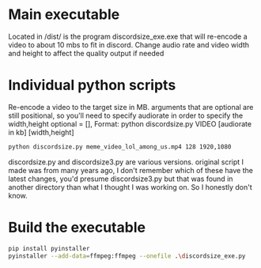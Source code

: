# Main executable
Located in /dist/ is the program discordsize_exe.exe that will re-encode a video to about 10 mbs to fit in discord.
Change audio rate and video width and height to affect the quality output if needed

# Individual python scripts
Re-encode a video to the target size in MB.
arguments that are optional are still positional, so you'll need to specify audiorate
in order to specify the width,height
optional = [], Format: python discordsize.py VIDEO [audiorate in kb] [width,height]
```bash
python discordsize.py meme_video_lol_among_us.mp4 128 1920,1080
```
discordsize.py and discordsize3.py are various versions. original script I made was from many years ago, I don't remember which of these have the latest changes, you'd presume discordsize3.py but that was found in another directory than what I thought I was working on. So I honestly don't know.

# Build the executable
```bash
pip install pyinstaller
pyinstaller --add-data=ffmpeg:ffmpeg --onefile .\discordsize_exe.py
```
